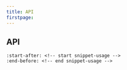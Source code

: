 ```yaml
---
title: API
firstpage:
---
```


## API

```{include} ../../README.md
:start-after: <!-- start snippet-usage -->
:end-before: <!-- end snippet-usage -->
```
